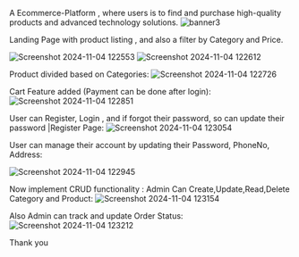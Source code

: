 A Ecommerce-Platform , where users is to find and purchase high-quality  products and advanced technology solutions.
![banner3](https://github.com/user-attachments/assets/c7d0f7b2-5816-4d2f-a4a5-8baba80c7308)

Landing Page with product listing , and also a filter by Category and Price. 

![Screenshot 2024-11-04 122553](https://github.com/user-attachments/assets/79b3dac1-fb2c-4480-a39e-6bbea575c13c)
![Screenshot 2024-11-04 122612](https://github.com/user-attachments/assets/b9214cd7-9639-44c2-88ed-617d1c66cb1b)

Product divided based  on Categories:
![Screenshot 2024-11-04 122726](https://github.com/user-attachments/assets/1f50c567-1b82-4ac8-a2f6-5a3ec50975ae)


Cart Feature added (Payment can be done after login):
![Screenshot 2024-11-04 122851](https://github.com/user-attachments/assets/a82e69b0-1170-4653-8cfc-67233d607214)



User can Register, Login , and if forgot their password, so can update their password |Register Page:
![Screenshot 2024-11-04 123054](https://github.com/user-attachments/assets/e0f519ca-ef2a-4e00-b318-c36045910e01)


User can manage their account by updating their Password, PhoneNo, Address:

![Screenshot 2024-11-04 122945](https://github.com/user-attachments/assets/9ff06867-6de4-452b-ba42-e87017a0848b)

 Now implement CRUD functionality : Admin Can Create,Update,Read,Delete Category and Product:
![Screenshot 2024-11-04 123154](https://github.com/user-attachments/assets/e99bdf47-5f52-4d66-be0a-0c1c98ae51ce)

 
 Also Admin can track and update Order Status:
 ![Screenshot 2024-11-04 123212](https://github.com/user-attachments/assets/c3e30b78-c553-4647-8c66-0e2605664f0b)



 Thank you
